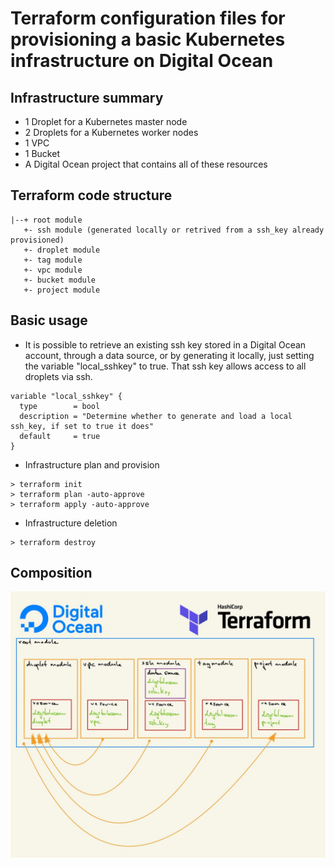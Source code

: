 # Terraform configuration files for provisioning a basic Kubernetes infrastructure on Digital Ocean

## Infrastructure summary 

- 1 Droplet for a Kubernetes master node
- 2 Droplets for a Kubernetes worker nodes
- 1 VPC
- 1 Bucket
- A Digital Ocean project that contains all of these resources

## Terraform code structure

```
|--+ root module
   +- ssh module (generated locally or retrived from a ssh_key already provisioned)
   +- droplet module 
   +- tag module
   +- vpc module
   +- bucket module
   +- project module
```

## Basic usage 

- It is possible to retrieve an existing ssh key stored in a Digital Ocean account, through a data source, or by generating it locally, just setting the variable "local_sshkey" to true. That ssh key allows access to all droplets via ssh.

```
variable "local_sshkey" {
  type        = bool
  description = "Determine whether to generate and load a local ssh_key, if set to true it does"
  default     = true
}
```

- Infrastructure plan and provision

```
> terraform init
> terraform plan -auto-approve
> terraform apply -auto-approve
```

- Infrastructure deletion

```
> terraform destroy 
```

## Composition

![composition](https://github.com/mmorancassy/terraform-do-k8infra/blob/main/images/terraform-do-k8s.jpg "Terraform composition")
 
